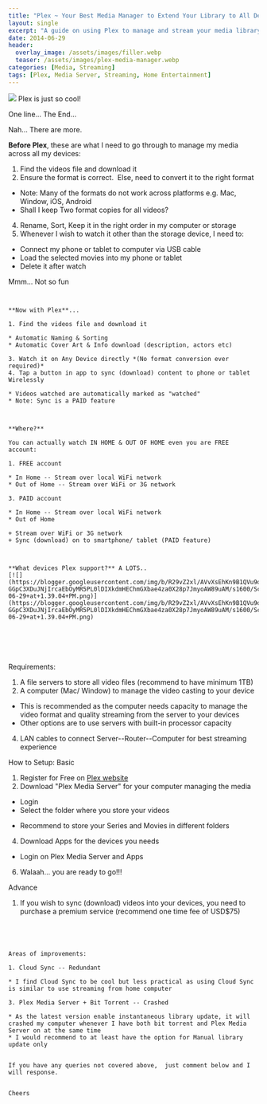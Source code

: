 ```yaml
---
title: "Plex ~ Your Best Media Manager to Extend Your Library to All Devices"
layout: single
excerpt: "A guide on using Plex to manage and stream your media library across multiple devices effortlessly."
date: 2014-06-29
header:
  overlay_image: /assets/images/filler.webp
  teaser: /assets/images/plex-media-manager.webp
categories: [Media, Streaming]
tags: [Plex, Media Server, Streaming, Home Entertainment]
---
```


  

  

[![](https://blogger.googleusercontent.com/img/b/R29vZ2xl/AVvXsEi6L5cA7PmnFwKoFgtBC6Bp2vVOaHwffLXNH3bpz1DGY9p_XhTYQLGzwAuL-sLJrMP52raV61Ilmjk0_OUty4UBrG17KUsy_8nB5yIxtl2PncGOhNbiGv75SDvwv6TdVBucGsXqJhsNFiQ/s1600/Screen+Shot+2014-06-29+at+1.33.30+PM.png)](https://blogger.googleusercontent.com/img/b/R29vZ2xl/AVvXsEi6L5cA7PmnFwKoFgtBC6Bp2vVOaHwffLXNH3bpz1DGY9p_XhTYQLGzwAuL-sLJrMP52raV61Ilmjk0_OUty4UBrG17KUsy_8nB5yIxtl2PncGOhNbiGv75SDvwv6TdVBucGsXqJhsNFiQ/s1600/Screen+Shot+2014-06-29+at+1.33.30+PM.png)
Plex is just so cool!  

One line... The End...  

  

Nah... There are more.  

  

**Before Plex**, these are what I need to go through to manage my media across all my devices:  

  

1. Find the videos file and download it
2. Ensure the format is correct.  Else, need to convert it to the right format

* Note: Many of the formats do not work across platforms e.g. Mac, Window, iOS, Android
* Shall I keep Two format copies for all videos?

4. Rename, Sort, Keep it in the right order in my computer or storage
5. Whenever I wish to watch it other than the storage device, I need to:

* Connect my phone or tablet to computer via USB cable
* Load the selected movies into my phone or tablet
* Delete it after watch

Mmm... Not so fun
  

~~~~~~~~~~~~~~~~~~~~~~~~~~~~~~~~~~~~~~~~~~~~~~~~~
  

**Now with Plex**...

1. Find the videos file and download it

* Automatic Naming & Sorting
* Automatic Cover Art & Info download (description, actors etc)

3. Watch it on Any Device directly *(No format conversion ever required)*
4. Tap a button in app to sync (download) content to phone or tablet Wirelessly

* Videos watched are automatically marked as "watched"
* Note: Sync is a PAID feature



**Where?**

You can actually watch IN HOME & OUT OF HOME even you are FREE account:

1. FREE account

* In Home -- Stream over local WiFi network
* Out of Home -- Stream over WiFi or 3G network

3. PAID account

* In Home -- Stream over local WiFi network
* Out of Home

+ Stream over WiFi or 3G network
+ Sync (download) on to smartphone/ tablet (PAID feature)



**What devices Plex support?** A LOTS..
[![](https://blogger.googleusercontent.com/img/b/R29vZ2xl/AVvXsEhKn9B1QVu9qvvjjoa9DcDNLfktZgcKkHLtlP5pa12aZhUZ6jRTGv60kgKDaaeqkSb2Xm7bVbfI6WwV-GGpC3XDuJNjIrcaEbOyMR5PL0lDIXkdmHEChmGXbae4za0X28p7JmyoAW89uAM/s1600/Screen+Shot+2014-06-29+at+1.39.04+PM.png)](https://blogger.googleusercontent.com/img/b/R29vZ2xl/AVvXsEhKn9B1QVu9qvvjjoa9DcDNLfktZgcKkHLtlP5pa12aZhUZ6jRTGv60kgKDaaeqkSb2Xm7bVbfI6WwV-GGpC3XDuJNjIrcaEbOyMR5PL0lDIXkdmHEChmGXbae4za0X28p7JmyoAW89uAM/s1600/Screen+Shot+2014-06-29+at+1.39.04+PM.png)
  

  

  

~~~~~~~~~~~~~~~~~~~~~~~~~~~~~~~~~~~~~~~~~~~~~~~~~
  

Requirements:

1. A file servers to store all video files (recommend to have minimum 1TB)
2. A computer (Mac/ Window) to manage the video casting to your device

* This is recommended as the computer needs capacity to manage the video format and quality streaming from the server to your devices
* Other options are to use servers with built-in processor capacity

4. LAN cables to connect Server--Router--Computer for best streaming experience

  

How to Setup:
Basic

1. Register for Free on [Plex website](http://www.plexapp.com/)
2. Download "Plex Media Server" for your computer managing the media

* Login
* Select the folder where you store your videos

+ Recommend to store your Series and Movies in different folders

4. Download Apps for the devices you needs

* Login on Plex Media Server and Apps

6. Walaah... you are ready to go!!!

Advance

1. If you wish to sync (download) videos into your devices, you need to purchase a premium service (recommend one time fee of USD$75)

~~~~~~~~~~~~~~~~~~~~~~~~~~~~~~~~~~~~~~~~~~~~~~~~~~


  

Areas of improvements:

1. Cloud Sync -- Redundant

* I find Cloud Sync to be cool but less practical as using Cloud Sync is similar to use streaming from home computer

3. Plex Media Server + Bit Torrent -- Crashed

* As the latest version enable instantaneous library update, it will crashed my computer whenever I have both bit torrent and Plex Media Server on at the same time
* I would recommend to at least have the option for Manual library update only


If you have any queries not covered above,  just comment below and I will response.
  

Cheers
  


